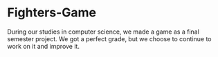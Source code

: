 # Fighters-Game
During our studies in computer science, we made a game as a final semester project. We got a perfect grade, but we choose to continue to work on it and improve it.
